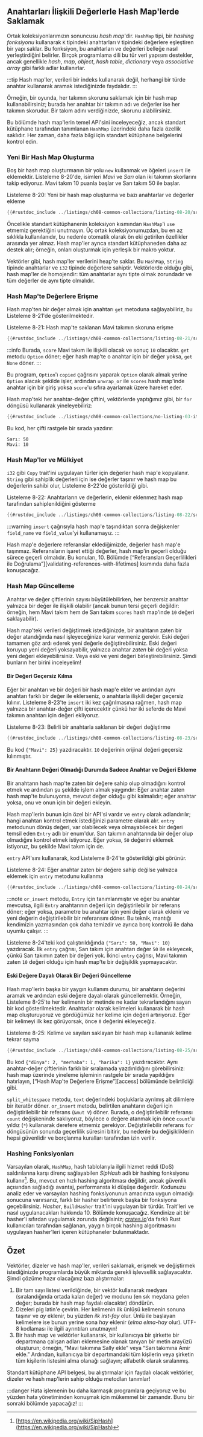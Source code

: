 ## Anahtarları İlişkili Değerlerle Hash Map'lerde Saklamak

Ortak koleksiyonlarımızın sonuncusu *hash map*'dir. `HashMap` tipi, bir *hashing fonksiyonu* kullanarak `K` tipindeki anahtarları `V` tipindeki değerlere eşleştiren bir yapı saklar. Bu fonksiyon, bu anahtarları ve değerleri belleğe nasıl yerleştirdiğini belirler. Birçok programlama dili bu tür veri yapısını destekler, ancak genellikle *hash*, *map*, *object*, *hash table*, *dictionary* veya *associative array* gibi farklı adlar kullanırlar.

:::tip
Hash map'ler, verileri bir indeks kullanarak değil, herhangi bir türde anahtar kullanarak aramak istediğinizde faydalıdır.
:::

Örneğin, bir oyunda, her takımın skorunu saklamak için bir hash map kullanabilirsiniz; burada her anahtar bir takımın adı ve değerler ise her takımın skorudur. Bir takım adını verdiğinizde, skorunu alabilirsiniz.

Bu bölümde hash map'lerin temel API'sini inceleyeceğiz, ancak standart kütüphane tarafından tanımlanan `HashMap` üzerindeki daha fazla özellik saklıdır. Her zaman, daha fazla bilgi için standart kütüphane belgelerini kontrol edin.

### Yeni Bir Hash Map Oluşturma

Boş bir hash map oluşturmanın bir yolu `new` kullanmak ve öğeleri `insert` ile eklemektir. Listeleme 8-20'de, isimleri *Mavi* ve *Sarı* olan iki takımın skorlarını takip ediyoruz. Mavi takım 10 puanla başlar ve Sarı takım 50 ile başlar.


Listeleme 8-20: Yeni bir hash map oluşturma ve bazı anahtarlar ve değerler ekleme

```rust
{{#rustdoc_include ../listings/ch08-common-collections/listing-08-20/src/main.rs:here}}
```



Öncelikle standart kütüphanenin koleksiyon kısmından `HashMap`'i `use` etmemiz gerektiğini unutmayın. Üç ortak koleksiyonumuzdan, bu en az sıklıkla kullanılanıdır, bu nedenle otomatik olarak ön eki getirilen özellikler arasında yer almaz. Hash map'ler ayrıca standart kütüphaneden daha az destek alır; örneğin, onları oluşturmak için yerleşik bir makro yoktur.

Vektörler gibi, hash map'ler verilerini heap'te saklar. Bu `HashMap`, `String` tipinde anahtarlar ve `i32` tipinde değerlere sahiptir. Vektörlerde olduğu gibi, hash map'ler de homojendir: tüm anahtarlar aynı tipte olmak zorundadır ve tüm değerler de aynı tipte olmalıdır.

### Hash Map'te Değerlere Erişme

Hash map'ten bir değer almak için anahtarı `get` metoduna sağlayabiliriz, bu Listeleme 8-21'de gösterilmektedir.


Listeleme 8-21: Hash map'te saklanan Mavi takımın skoruna erişme

```rust
{{#rustdoc_include ../listings/ch08-common-collections/listing-08-21/src/main.rs:here}}
```



:::info
Burada, `score` Mavi takım ile ilişkili olacak ve sonuç `10` olacaktır. `get` metodu `Option` döner; eğer hash map'te o anahtar için bir değer yoksa, `get` `None` döner.
:::

Bu program, `Option`'ı `copied` çağrısını yaparak `Option` olarak almak yerine `Option` alacak şekilde işler, ardından `unwrap_or` ile `scores` hash map'inde anahtar için bir giriş yoksa `score`'u sıfıra ayarlamak üzere hareket eder.

Hash map'teki her anahtar-değer çiftini, vektörlerde yaptığımız gibi, bir `for` döngüsü kullanarak yineleyebiliriz:

```rust
{{#rustdoc_include ../listings/ch08-common-collections/no-listing-03-iterate-over-hashmap/src/main.rs:here}}
```

Bu kod, her çifti rastgele bir sırada yazdırır:

```text
Sarı: 50
Mavi: 10
```

### Hash Map'ler ve Mülkiyet

`i32` gibi `Copy` trait'ini uygulayan türler için değerler hash map'e kopyalanır. `String` gibi sahiplik değerleri için ise değerler taşınır ve hash map bu değerlerin sahibi olur, Listeleme 8-22'de gösterildiği gibi.


Listeleme 8-22: Anahtarların ve değerlerin, eklenir eklenmez hash map tarafından sahiplenildiğini gösterme

```rust
{{#rustdoc_include ../listings/ch08-common-collections/listing-08-22/src/main.rs:here}}
```



:::warning
`insert` çağrısıyla hash map'e taşındıktan sonra değişkenler `field_name` ve `field_value`'yi kullanamayız.
:::

Hash map'e değerlere referanslar eklediğimizde, değerler hash map'e taşınmaz. Referansların işaret ettiği değerler, hash map'in geçerli olduğu sürece geçerli olmalıdır. Bu konuları, 10. Bölümde [“Referansları Geçerlilikleri ile Doğrulama”][validating-references-with-lifetimes] kısmında daha fazla konuşacağız.

### Hash Map Güncelleme

Anahtar ve değer çiftlerinin sayısı büyütülebilirken, her benzersiz anahtar yalnızca bir değer ile ilişkili olabilir (ancak bunun tersi geçerli değildir: örneğin, hem Mavi takım hem de Sarı takım `scores` hash map'inde `10` değeri saklayabilir).

Hash map'teki verileri değiştirmek istediğinizde, bir anahtarın zaten bir değer atandığında nasıl işleyeceğinize karar vermeniz gerekir. Eski değeri tamamen göz ardı ederek yeni değerle değiştirebilirsiniz. Eski değeri koruyup yeni değeri yoksayabilir, yalnızca anahtar *zaten* bir değeri yoksa yeni değeri ekleyebilirsiniz. Veya eski ve yeni değeri birleştirebilirsiniz. Şimdi bunların her birini inceleyelim!

#### Bir Değeri Geçersiz Kılma

Eğer bir anahtarı ve bir değeri bir hash map'e ekler ve ardından aynı anahtarı farklı bir değer ile eklerseniz, o anahtarla ilişkili değer geçersiz kılınır. Listeleme 8-23'te `insert` iki kez çağrılmasına rağmen, hash map yalnızca bir anahtar-değer çifti içerecektir çünkü her iki seferde de Mavi takımın anahtarı için değeri ekliyoruz.


Listeleme 8-23: Belirli bir anahtarla saklanan bir değeri değiştirme

```rust
{{#rustdoc_include ../listings/ch08-common-collections/listing-08-23/src/main.rs:here}}
```



Bu kod `{"Mavi": 25}` yazdıracaktır. `10` değerinin orijinal değeri geçersiz kılınmıştır.



#### Bir Anahtarın Değeri Olmadığı Durumda Sadece Anahtar ve Değeri Ekleme

Bir anahtarın hash map'te zaten bir değere sahip olup olmadığını kontrol etmek ve ardından şu şekilde işlem almak yaygındır: Eğer anahtar zaten hash map'te bulunuyorsa, mevcut değer olduğu gibi kalmalıdır; eğer anahtar yoksa, onu ve onun için bir değeri ekleyin.

Hash map'lerin bunun için özel bir API'si vardır ve `entry` olarak adlandırılır; hangi anahtarı kontrol etmek istediğinizi parametre olarak alır. `entry` metodunun dönüş değeri, var olabilecek veya olmayabilecek bir değeri temsil eden `Entry` adlı bir enum'dur. Sarı takımın anahtarında bir değer olup olmadığını kontrol etmek istiyoruz. Eğer yoksa, `50` değerini eklemek istiyoruz, bu şekilde Mavi takım için de.

`entry` API'sını kullanarak, kod Listeleme 8-24'te gösterildiği gibi görünür.


Listeleme 8-24: Eğer anahtar zaten bir değere sahip değilse yalnızca eklemek için `entry` metodunu kullanma

```rust
{{#rustdoc_include ../listings/ch08-common-collections/listing-08-24/src/main.rs:here}}
```



:::note
`or_insert` metodu, `Entry` için tanımlanmıştır ve eğer bu anahtar mevcutsa, ilgili `Entry` anahtarının değeri için değiştirilebilir bir referans döner; eğer yoksa, parametre bu anahtar için yeni değer olarak eklenir ve yeni değerin değiştirilebilir bir referansını döner. Bu teknik, mantığı kendimizin yazmasından çok daha temizdir ve ayrıca borç kontrolü ile daha uyumlu çalışır.
:::

Listeleme 8-24'teki kod çalıştırıldığında `{"Sarı": 50, "Mavi": 10}` yazdıracak. İlk `entry` çağrısı, Sarı takım için anahtarı değer `50` ile ekleyecek, çünkü Sarı takımın zaten bir değeri yok. İkinci `entry` çağrısı, Mavi takımın zaten `10` değeri olduğu için hash map'te bir değişiklik yapmayacaktır.

#### Eski Değere Dayalı Olarak Bir Değeri Güncelleme

Hash map'lerin başka bir yaygın kullanım durumu, bir anahtarın değerini aramak ve ardından eski değere dayalı olarak güncellemektir. Örneğin, Listeleme 8-25'te her kelimenin bir metinde ne kadar tekrarlandığını sayan bir kod gösterilmektedir. Anahtarlar olarak kelimeleri kullanarak bir hash map oluşturuyoruz ve gördüğümüz her kelime için değeri artırıyoruz. Eğer bir kelimeyi ilk kez görüyorsak, önce `0` değerini ekleyeceğiz.


Listeleme 8-25: Kelime ve sayıları saklayan bir hash map kullanarak kelime tekrar sayma

```rust
{{#rustdoc_include ../listings/ch08-common-collections/listing-08-25/src/main.rs:here}}
```



Bu kod `{"dünya": 2, "merhaba": 1, "harika": 1}` yazdıracaktır. Aynı anahtar-değer çiftlerinin farklı bir sıralamada yazdırıldığını görebilirsiniz: hash map üzerinde yineleme işleminin rastgele bir sırada yapıldığını hatırlayın, [“Hash Map'te Değerlere Erişme”][access] bölümünde belirtildiği gibi.

`split_whitespace` metodu, `text` değerindeki boşluklarla ayrılmış alt dilimlere bir iteratör döner. `or_insert` metodu, belirtilen anahtarın değeri için değiştirilebilir bir referans (`&mut V`) döner. Burada, o değiştirilebilir referansı `count` değişkeninde saklıyoruz, böylece o değere atanmak için önce `count`'u yıldız (`*`) kullanarak derefere etmemiz gerekiyor. Değiştirilebilir referans `for` döngüsünün sonunda geçerlilik süresini bitirir, bu nedenle bu değişikliklerin hepsi güvenlidir ve borçlanma kuralları tarafından izin verilir.

### Hashing Fonksiyonları

Varsayılan olarak, `HashMap`, hash tablolarıyla ilgili hizmet reddi (DoS) saldırılarına karşı direnç sağlayabilen *SipHash* adlı bir hashing fonksiyonu kullanır[^siphash]. Bu, mevcut en hızlı hashing algoritması değildir, ancak güvenlik açısından sağladığı avantaj, performansta ki düşüşe değerdir. Kodunuzu analiz eder ve varsayılan hashing fonksiyonunun amacınıza uygun olmadığı sonucuna varırsanız, farklı bir hasher belirterek başka bir fonksiyona geçebilirsiniz. *Hasher*, `BuildHasher` trait'ini uygulayan bir türdür. Trait'leri ve nasıl uygulanacakları hakkında 10. Bölümde konuşacağız. Kendinize ait bir hasher'i sıfırdan uygulamak zorunda değilsiniz; [crates.io](https://crates.io/)'da farklı Rust kullanıcıları tarafından sağlanan, yaygın birçok hashing algoritmasını uygulayan hasher'leri içeren kütüphaneler bulunmaktadır.

[^siphash]: [https://en.wikipedia.org/wiki/SipHash](https://en.wikipedia.org/wiki/SipHash)

## Özet

Vektörler, dizeler ve hash map'ler, verileri saklamak, erişmek ve değiştirmek istediğinizde programlarda büyük miktarda gerekli işlevsellik sağlayacaktır. Şimdi çözüme hazır olacağınız bazı alıştırmalar:

1. Bir tam sayı listesi verildiğinde, bir vektör kullanarak medyanı (sıralandığında ortada kalan değer) ve modunu (en sık meydana gelen değer; burada bir hash map faydalı olacaktır) döndürün.
2. Dizeleri pig latin'e çevirin. Her kelimenin ilk ünlüsü kelimenin sonuna taşınır ve *ay* eklenir, bu yüzden *ilk* *irst-fay* olur. Ünlü ile başlayan kelimelere ise bunun yerine sona *hay* eklenir (*elma* *elma-hay* olur). UTF-8 kodlaması ile ilgili ayrıntıları unutmayın!
3. Bir hash map ve vektörler kullanarak, bir kullanıcıya bir şirkette bir departmana çalışan adları eklemesine olanak tanıyan bir metin arayüzü oluşturun; örneğin, “Mavi takımına Sally ekle” veya “Sarı takımına Amir ekle.” Ardından, kullanıcıya bir departmandaki tüm kişilerin veya şirketin tüm kişilerin listesini alma olanağı sağlayın; alfabetik olarak sıralanmış.

Standart kütüphane API belgesi, bu alıştırmalar için faydalı olacak vektörler, dizeler ve hash map'lerin sahip olduğu metodları tanımlar!

:::danger
Hata işlemenin bu daha karmaşık programlara geçiyoruz ve bu yüzden hata yönetiminden konuşmak için mükemmel bir zamandır. Bunu bir sonraki bölümde yapacağız!
:::